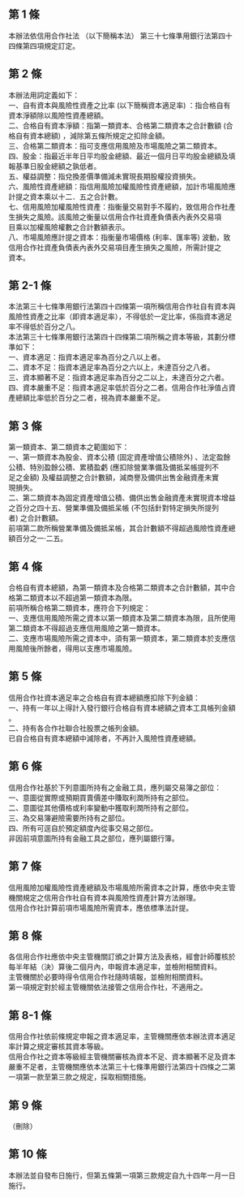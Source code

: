 第 1 條
-------
本辦法依信用合作社法 （以下簡稱本法） 第三十七條準用銀行法第四十  
四條第四項規定訂定。

第 2 條
-------
本辦法用詞定義如下：  
一、自有資本與風險性資產之比率 (以下簡稱資本適足率) ：指合格自有  
    資本淨額除以風險性資產總額。  
二、合格自有資本淨額：指第一類資本、合格第二類資本之合計數額 (合  
    格自有資本總額) ，減除第五條所規定之扣除金額。  
三、合格第二類資本：指可支應信用風險及市場風險之第二類資本。  
四、股金：指最近半年日平均股金總額、最近一個月日平均股金總額及填  
    報基準日股金總額之孰低者。  
五、權益調整：指兌換差價準備減未實現長期股權投資損失。  
六、風險性資產總額：指信用風險加權風險性資產總額，加計市場風險應  
    計提之資本乘以十二．五之合計數。  
七、信用風險加權風險性資產：指衡量交易對手不履約，致信用合作社產  
    生損失之風險。該風險之衡量以信用合作社資產負債表內表外交易項  
    目乘以加權風險權數之合計數額表示。  
八、市場風險應計提之資本：指衡量市場價格 (利率、匯率等) 波動，致  
    信用合作社資產負債表內表外交易項目產生損失之風險，所需計提之  
    資本。

第 2-1 條
---------
本法第三十七條準用銀行法第四十四條第一項所稱信用合作社自有資本與  
風險性資產之比率（即資本適足率），不得低於一定比率，係指資本適足  
率不得低於百分之八。  
本法第三十七條準用銀行法第四十四條第二項所稱之資本等級，其劃分標  
準如下：  
一、資本適足：指資本適足率為百分之八以上者。  
二、資本不足：指資本適足率為百分之六以上，未達百分之八者。  
三、資本顯著不足：指資本適足率為百分之二以上，未達百分之六者。  
四、資本嚴重不足：指資本適足率低於百分之二者。信用合作社淨值占資  
    產總額比率低於百分之二者，視為資本嚴重不足。

第 3 條
-------
第一類資本、第二類資本之範圍如下：  
一、第一類資本為股金、資本公積 (固定資產增值公積除外) 、法定盈餘  
    公積、特別盈餘公積、累積盈虧 (應扣除營業準備及備抵呆帳提列不  
    足之金額) 及權益調整之合計數額，減商譽及備供出售金融資產未實  
    現損失。  
二、第二類資本為固定資產增值公積、備供出售金融資產未實現資本增益  
    之百分之四十五、營業準備及備抵呆帳 (不包括針對特定損失所提列  
    者) 之合計數額。  
前項第二款所稱營業準備及備抵呆帳，其合計數額不得超過風險性資產總  
額百分之一‧二五。

第 4 條
-------
合格自有資本總額，為第一類資本及合格第二類資本之合計數額，其中合  
格第二類資本以不超過第一類資本為限。  
前項所稱合格第二類資本，應符合下列規定：  
一、支應信用風險所需之資本以第一類資本及第二類資本為限，且所使用  
    第二類資本不得超過支應信用風險之第一類資本。  
二、支應市場風險所需之資本中，須有第一類資本，第二類資本於支應信  
    用風險後所餘者，得用以支應市場風險。

第 5 條
-------
信用合作社資本適足率之合格自有資本總額應扣除下列金額：  
一、持有一年以上得計入發行銀行合格自有資本總額之資本工具帳列金額  
    。  
二、持有各合作社聯合社股票之帳列金額。  
已自合格自有資本總額中減除者，不再計入風險性資產總額。

第 6 條
-------
信用合作社基於下列意圖所持有之金融工具，應列屬交易簿之部位：  
一、意圖從實際或預期買賣價差中賺取利潤所持有之部位。  
二、意圖從其他價格或利率變動中獲取利潤所持有之部位。  
三、為交易簿避險需要所持有之部位。  
四、所有可逕自於預定額度內從事交易之部位。  
非因前項意圖所持有金融工具之部位，應列屬銀行簿。

第 7 條
-------
信用風險加權風險性資產總額及市場風險所需資本之計算，應依中央主管  
機關規定之信用合作社自有資本與風險性資產計算方法辦理。  
信用合作社計算前項市場風險所需資本，應依標準法計提。

第 8 條
-------
各信用合作社應依中央主管機關訂頒之計算方法及表格，經會計師覆核於  
每半年結（決）算後二個月內，申報資本適足率，並檢附相關資料。  
主管機關於必要時得令信用合作社隨時填報，並檢附相關資料。  
第一項規定對於經主管機關依法接管之信用合作社，不適用之。

第 8-1 條
---------
信用合作社依前條規定申報之資本適足率，主管機關應依本辦法資本適足  
率計算之規定審核其資本等級。  
信用合作社之資本等級經主管機關審核為資本不足、資本顯著不足及資本  
嚴重不足者，主管機關應依本法第三十七條準用銀行法第四十四條之二第  
一項第一款至第三款之規定，採取相關措施。

第 9 條
-------
（刪除）

第 10 條
--------
本辦法並自發布日施行，但第五條第一項第三款規定自九十四年一月一日  
施行。

